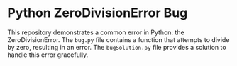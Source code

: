 # Python ZeroDivisionError Bug
This repository demonstrates a common error in Python: the ZeroDivisionError. The `bug.py` file contains a function that attempts to divide by zero, resulting in an error.  The `bugSolution.py` file provides a solution to handle this error gracefully.